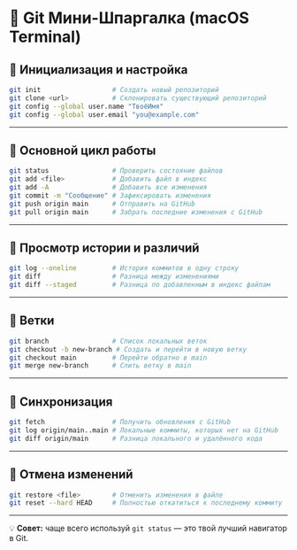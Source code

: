 # 📘 Git Мини-Шпаргалка (macOS Terminal)

## 🔹 Инициализация и настройка
```bash
git init                  # Создать новый репозиторий
git clone <url>           # Склонировать существующий репозиторий
git config --global user.name "ТвоёИмя"
git config --global user.email "you@example.com"
```

---

## 🔹 Основной цикл работы
```bash
git status                # Проверить состояние файлов
git add <file>            # Добавить файл в индекс
git add -A                # Добавить все изменения
git commit -m "Сообщение" # Зафиксировать изменения
git push origin main      # Отправить на GitHub
git pull origin main      # Забрать последние изменения с GitHub
```

---

## 🔹 Просмотр истории и различий
```bash
git log --oneline         # История коммитов в одну строку
git diff                  # Разница между изменениями
git diff --staged         # Разница по добавленным в индекс файлам
```

---

## 🔹 Ветки
```bash
git branch                # Список локальных веток
git checkout -b new-branch # Создать и перейти в новую ветку
git checkout main         # Перейти обратно в main
git merge new-branch      # Слить ветку в main
```

---

## 🔹 Синхронизация
```bash
git fetch                 # Получить обновления с GitHub
git log origin/main..main # Локальные коммиты, которых нет на GitHub
git diff origin/main      # Разница локального и удалённого кода
```

---

## 🔹 Отмена изменений
```bash
git restore <file>        # Отменить изменения в файле
git reset --hard HEAD     # Полностью откатиться к последнему коммиту
```

---

💡 **Совет:** чаще всего используй `git status` — это твой лучший навигатор в Git.
